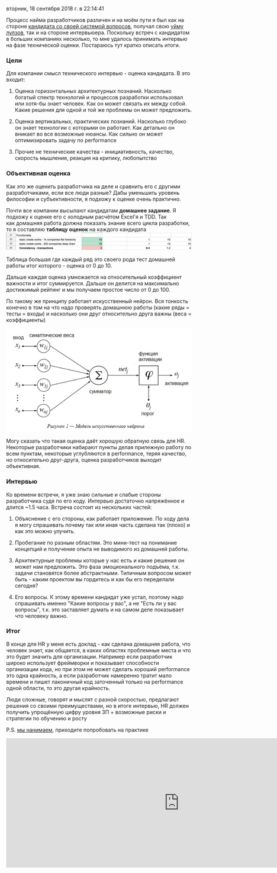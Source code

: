 вторник, 18 сентября 2018 г. в 22:14:41

Процесс найма разработчиков различен и на моём пути я был как на стороне [кандидата со своей системой вопросов](https://kurapov.ee/rus/pholosophica/8258/), получал свою [уйму лулзов](https://kurapov.ee/rus/lab/control/phpdev_interview/), так и на стороне интервьюера. Поскольку встреч с кандидатом в больших компаниях несколько, то мне удалось принимать интервью на фазе технической оценки. Постараюсь тут кратко описать итоги.

### Цели

Для компании смысл технического интервью - оценка кандидата. В это входит:

1. Оценка горизонтальных архитектурных познаний. Насколько богатый спектр технологий и процессов разработки использовал или хотя-бы знает человек. Как он может связать их между собой. Какие решения для одной и той же проблемы он может предложить.

2. Оценка вертикальных, практических познаний. Насколько глубоко он знает технологии с которыми он работает. Как детально он вникает во все возможные нюансы. Как сильно он может оптимизировать задачу по performance

3. Прочие не технические качества - инициативность, качество, скорость мышления, реакция на критику, любопытство

### Объективная оценка

Как это же оценить разработчика на деле и сравнить его с другими разработчиками, если все люди разные? Дабы уменьшить уровень философии и субъективности, я подхожу к оценке очень практично. 

Почти все компании высылают кандидатам **домашнее задание**. Я подхожу к оценке его с холодным расчётом Excel'я и TDD. Так как домашняя работа должна показать знание всего цикла разработки, то я составляю **таблицу оценок** на каждого кандидата
![](../img/evaluation_table.png)

Таблица большая где каждый ряд это своего рода тест домашней работы итог которого - оценка от 0 до 10.

Дальше каждая оценка умножается на относительный коэффициент важности и итог суммируется. Дальше он делится на максимально достижимый рейтинг и мы получаем простое число от 0 до 100.

По такому же принципу работает искусственный нейрон. Вся тонкость конечно в том на что надо проверять домашнюю работы (какие ряды = тесты = входы) и насколько они друг относительно друга важны (веса = коэффициенты)

![](../img/Neuro4.jpg)

Могу сказать что такая оценка даёт хорошую обратную связь для HR. Некоторые разработчики набирают пункты делая прилежную работу по всем пунктам, некоторые углубляются в performance, теряя качество, но относительно друг-друга, оценка разработчиков выходит объективная.

### Интервью

Ко времени встречи, я уже знаю сильные и слабые стороны разработчика судя по его коду. Интервью достаточно напряжённое и длится ~1.5 часа. Встреча состоит из нескольких частей:

1. Объяснение с его стороны, как работает приложение. По ходу дела я могу спрашивать почему так или иная часть сделана так (плохо) и как это можно улучить.  
    
2. Пробегание по разным областям. Это мини-тест на понимание концепций и получение опыта не выводимого из домашней работы.
    
3. Архитектурные проблемы которые у нас есть и какие решения он может нам предложить. Это фаза эмоционального подъёма, т.к. задачи становятся более абстрактными. Типичным вопросом может быть - каким проектом вы гордитесь и как бы его переделали сегодня?
    
4. Его вопросы. К этому времени кандидат уже устал, поэтому надо спрашивать именно "Какие вопросы у вас", а не "Есть ли у вас вопросы", т.к. это заставляет думать и на самом деле показывает что человеку важно.
    

### Итог

В конце для HR у меня есть доклад - как сделана домашняя работа, что человек знает, как общается, в каких областях проблемные места и что это будет значить для организации. Например если разработчик широко использует фреймворки и показывает способности организации кода, но при этом не может сделать хороший performance это одна крайность, а если разработчик намеренно тратит мало времени и пишет лаконичный код заточенный только на performance одной области, то это другая крайность. 

Люди сложные, говорят и мыслят с разной скоростью, предлагают решения со своими преимуществами, но в итоге интервью, HR должен получить упрощённую цифру уровня ЗП + возможные риски и стратегии по обучению и росту

P.S. [мы нанимаем](https://www.pipedrive.com/en/jobs), приходите попробовать на практике

<iframe width="934" height="350" src="https://www.youtube.com/embed/ZTtkyFjvyJQ" title="Все, что тимлид должен знать о найме и увольнении / Степан Овчинников (ИНТЕРВОЛГА)" frameborder="0" allow="accelerometer; autoplay; clipboard-write; encrypted-media; gyroscope; picture-in-picture; web-share" referrerpolicy="strict-origin-when-cross-origin" allowfullscreen></iframe>
